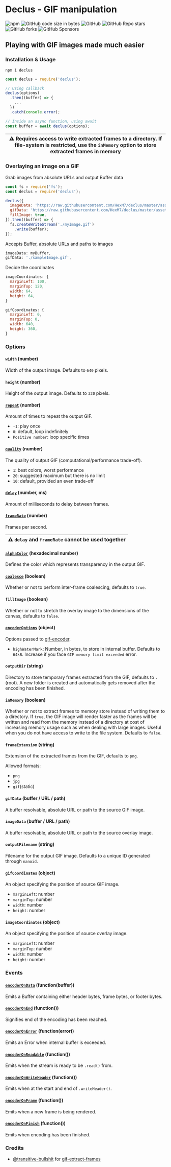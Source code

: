 # Declus - GIF manipulation

![npm](https://img.shields.io/npm/v/declus?style=for-the-badge)
![GitHub code size in bytes](https://img.shields.io/github/languages/code-size/HexM7/declus?style=for-the-badge)
![GitHub](https://img.shields.io/github/license/HexM7/declus?style=for-the-badge)
![GitHub Repo stars](https://img.shields.io/github/stars/HexM7/declus?style=for-the-badge)
![GitHub forks](https://img.shields.io/github/forks/HexM7/declus?style=for-the-badge)
![GitHub Sponsors](https://img.shields.io/github/sponsors/HexM7?style=for-the-badge)

## Playing with GIF images made much easier

### Installation & Usage

```console
npm i declus
```

```js
const declus = require('declus');

// Using callback
declus(options)
  .then((buffer) => {
    ...
  })
  .catch(console.error);

// Inside an async function, using await
const buffer = await declus(options);
```

| :warning: Requires access to write extracted frames to a directory. If file-system is restricted, use the `inMemory` option to store extracted frames in memory |
| --- |

### Overlaying an image on a GIF

Grab images from absolute URLs and output Buffer data

```js
const fs = require('fs');
const declus = require('declus');

declus({
  imageData: 'https://raw.githubusercontent.com/HexM7/declus/master/assets/transparentKitten.png',
  gifData: 'https://raw.githubusercontent.com/HexM7/declus/master/assets/sample.gif',
  fillImage: true,
}).then((buffer) => {
  fs.createWriteStream('./myImage.gif')
    .write(buffer);
});
```

Accepts Buffer, absolute URLs and paths to images

```js
imageData: myBuffer,
gifData: './sampleImage.gif',
```

Decide the coordinates

```js
imageCoordinates: {
  marginLeft: 100,
  marginTop: 120,
  width: 64,
  height: 64,
}
```

```js
gifCoordinates: {
  marginLeft: 0,
  marginTop: 0,
  width: 640,
  height: 360,
}
```

### Options

#### `width` (number)

Width of the output image. Defaults to `640` pixels.

#### `height` (number)

Height of the output image. Defaults to `320` pixels.

#### [`repeat`](https://github.com/twolfson/gif-encoder#setrepeatn) (number)

Amount of times to repeat the output GIF.

- `-1`: play once
- `0`: default, loop indefinitely
- `Positive number`: loop specific times

#### [`quality`](https://github.com/twolfson/gif-encoder#setqualityquality) (number)

The quality of output GIF (computational/performance trade-off).

- `1`: best colors, worst performance
- `20`: suggested maximum but there is no limit
- `10`: default, provided an even trade-off

#### [`delay`](https://github.com/twolfson/gif-encoder#gifsetdelayms) (number, ms)

Amount of milliseconds to delay between frames.

#### [`frameRate`](https://github.com/twolfson/gif-encoder#setframerateframespersecond) (number)

Frames per second.

| :warning: `delay` and `frameRate` cannot be used together |
| --- |

#### [`alphaColor`](https://github.com/twolfson/gif-encoder#settransparentcolor) (hexadecimal number)

Defines the color which represents transparency in the output GIF.

#### [`coalesce`](https://github.com/transitive-bullshit/gif-extract-frames#optscoalesce) (boolean)

Whether or not to perform inter-frame coalescing, defaults to `true`.

#### `fillImage` (boolean)

Whether or not to stretch the overlay image to the dimensions of the canvas, defaults to `false`.

#### [`encoderOptions`](https://github.com/twolfson/gif-encoder#documentation) (object)

Options passed to [gif-encoder](https://github.com/twolfson/gif-encoder).

- `highWaterMark`: Number, in bytes, to store in internal buffer. Defaults to `64kB`. Increase if you face `GIF memory limit exceeded` error.

#### `outputDir` (string)

Directory to store temporary frames extracted from the GIF, defaults to `.` (root). A new folder is created and automatically gets removed after the encoding has been finished.

#### `inMemory` (boolean)

Whether or not to extract frames to memory store instead of writing them to a directory. If `true`, the GIF image will render faster as the frames will be written and read from the memory instead of a directory at cost of increasing memory usage such as when dealing with large images. Useful when you do not have access to write to the file system. Defaults to `false`.

#### `frameExtension` (string)

Extension of the extracted frames from the GIF, defaults to `png`.

Allowed formats:

- `png`
- `jpg`
- `gif`(static)

#### `gifData` (buffer / URL / path)

A buffer resolvable, absolute URL or path to the source GIF image.

#### `imageData` (buffer / URL / path)

A buffer resolvable, absolute URL or path to the source overlay image.

#### `outputFilename` (string)

Filename for the output GIF image. Defaults to a unique ID generated through `nanoid`.

#### `gifCoordinates` (object)

An object specifying the position of source GIF image.

- `marginLeft`: number
- `marginTop`: number
- `width`: number
- `height`: number

#### `imageCoordinates` (object)

An object specifying the position of source overlay image.

- `marginLeft`: number
- `marginTop`: number
- `width`: number
- `height`: number

### Events

#### [`encoderOnData`](https://github.com/twolfson/gif-encoder#event-data) (function(buffer))

Emits a Buffer containing either header bytes, frame bytes, or footer bytes.

#### [`encoderOnEnd`](https://github.com/twolfson/gif-encoder#event-end) (function())

Signifies end of the encoding has been reached.

#### [`encoderOnError`](https://github.com/twolfson/gif-encoder#event-error) (function(error))

Emits an Error when internal buffer is exceeded.

#### [`encoderOnReadable`](https://github.com/twolfson/gif-encoder#event-readable) (function())

Emits when the stream is ready to be `.read()` from.

#### [`encoderOnWriteHeader`](https://github.com/twolfson/gif-encoder#event-writeheaderstartstop) (function())

Emits when at the start and end of `.writeHeader()`.

#### [`encoderOnFrame`](https://github.com/twolfson/gif-encoder#event-framestartstop) (function())

Emits when a new frame is being rendered.

#### [`encoderOnFinish`](https://github.com/twolfson/gif-encoder#event-finishstartstop) (function())

Emits when encoding has been finished.

### Credits

- [@transitive-bullshit](https://github.com/transitive-bullshit) for [gif-extract-frames](https://github.com/transitive-bullshit/gif-extract-frames)
